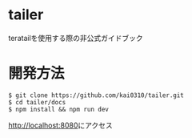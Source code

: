 # tailer
 teratailを使用する際の非公式ガイドブック

# 開発方法

```
$ git clone https://github.com/kai0310/tailer.git
$ cd tailer/docs
$ npm install && npm run dev
```

[http://localhost:8080](http://localhost:8080)にアクセス

